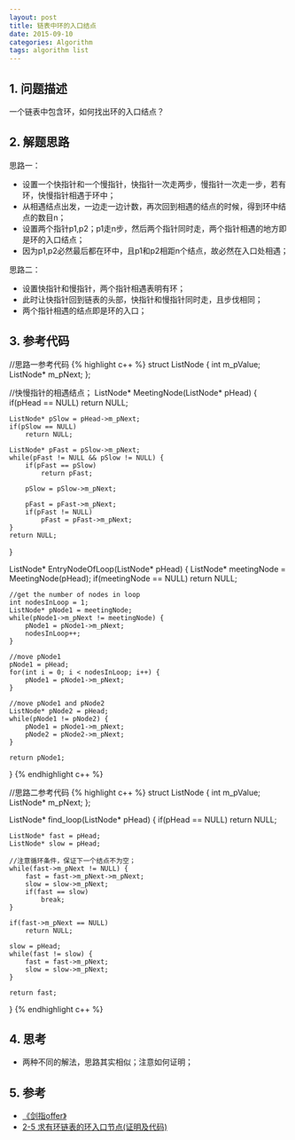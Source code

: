 ```yaml
---
layout: post
title: 链表中环的入口结点
date: 2015-09-10
categories: Algorithm
tags: algorithm list
---
```


## 1. 问题描述

一个链表中包含环，如何找出环的入口结点？

## 2. 解题思路

思路一：

- 设置一个快指针和一个慢指针，快指针一次走两步，慢指针一次走一步，若有环，快慢指针相遇于环中；
- 从相遇结点出发，一边走一边计数，再次回到相遇的结点的时候，得到环中结点的数目n；
- 设置两个指针p1,p2；p1走n步，然后两个指针同时走，两个指针相遇的地方即是环的入口结点；
- 因为p1,p2必然最后都在环中，且p1和p2相距n个结点，故必然在入口处相遇；

思路二：

- 设置快指针和慢指针，两个指针相遇表明有环；
- 此时让快指针回到链表的头部，快指针和慢指针同时走，且步伐相同；
- 两个指针相遇的结点即是环的入口；

## 3. 参考代码

//思路一参考代码
{% highlight c++ %}
struct ListNode {
	int m_pValue;
	ListNode* m_pNext;
};

//快慢指针的相遇结点；
ListNode* MeetingNode(ListNode* pHead) {
	if(pHead == NULL)
		return NULL;

	ListNode* pSlow = pHead->m_pNext;
	if(pSlow == NULL)
		return NULL;

	ListNode* pFast = pSlow->m_pNext;
	while(pFast != NULL && pSlow != NULL) {
		if(pFast == pSlow)
			return pFast;

		pSlow = pSlow->m_pNext;

		pFast = pFast->m_pNext;
		if(pFast != NULL)
			pFast = pFast->m_pNext;
	}
	return NULL;
}

ListNode* EntryNodeOfLoop(ListNode* pHead) {
	ListNode* meetingNode = MeetingNode(pHead);
	if(meetingNode == NULL)
		return NULL;

	//get the number of nodes in loop
	int nodesInLoop = 1;
	ListNode* pNode1 = meetingNode;
	while(pNode1->m_pNext != meetingNode) {
		pNode1 = pNode1->m_pNext;
		nodesInLoop++;
	}

	//move pNode1
	pNode1 = pHead;
	for(int i = 0; i < nodesInLoop; i++) {
		pNode1 = pNode1->m_pNext;
	}

	//move pNode1 and pNode2
	ListNode* pNode2 = pHead;
	while(pNode1 != pNode2) {
		pNode1 = pNode1->m_pNext;
		pNode2 = pNode2->m_pNext;
	}

	return pNode1;
}
{% endhighlight c++ %}

//思路二参考代码
{% highlight c++ %}
struct ListNode {
	int m_pValue;
	ListNode* m_pNext;
};

ListNode* find_loop(ListNode* pHead) {
	if(pHead == NULL)
		return NULL;

	ListNode* fast = pHead;
	ListNode* slow = pHead;
		
	//注意循环条件，保证下一个结点不为空；
	while(fast->m_pNext != NULL) {
		fast = fast->m_pNext->m_pNext;
		slow = slow->m_pNext;
		if(fast == slow)
			break;
	}

	if(fast->m_pNext == NULL)
		return NULL;

	slow = pHead;
	while(fast != slow) {
		fast = fast->m_pNext;
		slow = slow->m_pNext;
	}

	return fast;
}
{% endhighlight c++ %}

## 4. 思考

- 两种不同的解法，思路其实相似；注意如何证明；

## 5. 参考

- [《剑指offer》](http://www.broadview.com.cn/#book/bookdetail/bookDetailAll.jsp?book_id=12c9bc27-a944-11e4-9c0a-005056c00008&isbn=978-7-121-23245-9)
- [2-5 求有环链表的环入口节点(证明及代码)](http://blog.csdn.net/jjdiaries/article/details/12882829)